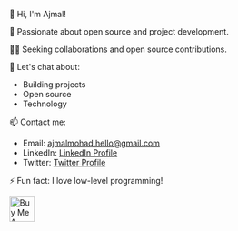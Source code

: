 👋 Hi, I'm Ajmal!

🌱 Passionate about open source and project development.

👨‍💻 Seeking collaborations and open source contributions.

💬 Let's chat about:
- Building projects
- Open source
- Technology


📫 Contact me:

- Email: ajmalmohad.hello@gmail.com
- LinkedIn: [LinkedIn Profile](https://www.linkedin.com/in/ajmalmohad/)
- Twitter: [Twitter Profile](https://twitter.com/ajmalmohad_/)

⚡ Fun fact: I love low-level programming!

<a href="https://www.buymeacoffee.com/ajmalmohad" target="_blank"><img src="https://cdn.buymeacoffee.com/buttons/v2/arial-yellow.png" alt="Buy Me A Coffee" style="height: 44px !important;" ></a>
